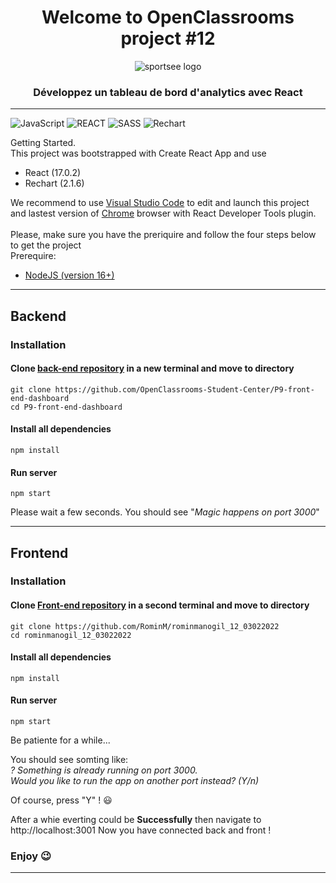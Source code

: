#
<div align="center">
  <h1> Welcome to OpenClassrooms project #12</h1>
</div>
<div align="center">
  <img src='https://user.oc-static.com/upload/2020/08/18/15977560509272_logo%20%285%29.png' alt='sportsee logo'>
</div>
<div align="center">
  <h3>Développez un tableau de bord d'analytics avec React</h3>
</div>

---

![JavaScript](https://img.shields.io/badge/Language-JS-yellow) ![REACT](https://img.shields.io/badge/Framework-React-blue) ![SASS](https://img.shields.io/badge/Style-SASS-ff69b4) ![Rechart](https://img.shields.io/badge/Graph-Rechart-red)

Getting Started. <br>
This project was bootstrapped with Create React App and use <br>
  - React (17.0.2)
  - Rechart (2.1.6)

We recommend to use [Visual Studio Code](https://code.visualstudio.com/) to edit and launch this project and lastest version of [Chrome](https://www.google.com/intl/fr_fr/chrome/) browser with React Developer Tools plugin.
<br>
<br>
Please,  make sure you have the preriquire and follow the four steps below to get the project
<br>
Prerequire: <br>
  - [NodeJS (version 16+)](https://nodejs.org/en/download/)

---
## Backend
### Installation
#### Clone [back-end repository](https://github.com/OpenClassrooms-Student-Center/P9-front-end-dashboard) in a new terminal and move to directory
```shell 
git clone https://github.com/OpenClassrooms-Student-Center/P9-front-end-dashboard
cd P9-front-end-dashboard
```

#### Install all dependencies
```shell
npm install
```
#### Run server
```shell
npm start
```
Please wait a few seconds. 
You should see "_Magic happens on port 3000_"

---
## Frontend
### Installation

#### Clone [Front-end repository](https://github.com/RominM/rominmanogil_12_03022022) in a second terminal and move to directory
```shell 
git clone https://github.com/RominM/rominmanogil_12_03022022
cd rominmanogil_12_03022022
```
#### Install all dependencies
```shell
npm install
```
#### Run server
```shell
npm start
```
Be patiente for a while... 

You should see somting like: <br>
_? Something is already running on port 3000._ <br>
_Would you like to run the app on another port instead? (Y/n)_ <br>

Of course, press "Y" ! :smiley:

After a whie everting could be **Successfully** then navigate to http://localhost:3001
Now you have connected back and front !

### Enjoy :wink:

---
